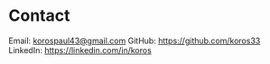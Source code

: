 # Contact

Email: korospaul43@gmail.com
GitHub: https://github.com/koros33
LinkedIn: https://linkedin.com/in/koros

